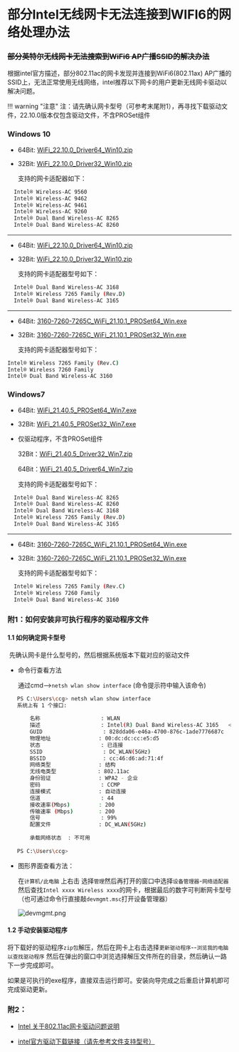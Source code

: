 # 部分Intel无线网卡无法连接到WIFI6的网络处理办法
### <s>部分英特尔无线网卡无法搜索到WiFi6 AP广播SSID的解决办法</s>

根据intel官方描述，部分802.11ac的网卡发现并连接到WiFi6(802.11ax) AP广播的SSID上，无法正常使用无线网络，intel推荐以下网卡的用户更新无线网卡驱动以解决问题。

!!! warning "注意"
    注：请先确认网卡型号（可参考末尾附1），再寻找下载驱动文件，22.10.0版本仅包含驱动文件，不含PROSet组件

### Windows 10 

- 64Bit: [WiFi_22.10.0_Driver64_Win10.zip][WiFi_22.10.0_Driver64_Win10.zip]

- 32Bit: [WiFi_22.10.0_Driver32_Win10.zip][WiFi_22.10.0_Driver32_Win10.zip]

  支持的网卡适配器如下：

```bash
  Intel® Wireless-AC 9560
  Intel® Wireless-AC 9462
  Intel® Wireless-AC 9461
  Intel® Wireless-AC 9260
  Intel® Dual Band Wireless-AC 8265
  Intel® Dual Band Wireless-AC 8260
```

-----

- 64Bit: [WiFi_22.10.0_Driver64_Win10.zip][WiFi_22.10.0_Driver64_Win10.zip]

- 32Bit: [WiFi_22.10.0_Driver32_Win10.zip][WiFi_22.10.0_Driver32_Win10.zip]

  支持的网卡适配器型号如下：

```bash
  Intel® Dual Band Wireless-AC 3168
  Intel® Wireless 7265 Family (Rev.D)
  Intel® Dual Band Wireless-AC 3165
```

-----

- 64Bit: [3160-7260-7265C_WiFi_21.10.1_PROSet64_Win.exe][3160-7260-7265C_WiFi_21.10.1_PROSet64_Win.exe]

- 32Bit: [3160-7260-7265C_WiFi_21.10.1_PROSet32_Win.exe][3160-7260-7265C_WiFi_21.10.1_PROSet32_Win.exe]
  
  支持的网卡适配器型号如下：
  
```bash
Intel® Wireless 7265 Family (Rev.C)
Intel® Wireless 7260 Family
Intel® Dual Band Wireless-AC 3160
```


### Windows7

- 64Bit: [WiFi_21.40.5_PROSet64_Win7.exe][WiFi_21.40.5_PROSet64_Win7.exe]

- 32Bit: [WiFi_21.40.5_PROSet32_Win7.exe][WiFi_21.40.5_PROSet32_Win7.exe]

- 仅驱动程序，不含PROSet组件

    32Bit：[WiFi_21.40.5_Driver32_Win7.zip][WiFi_21.40.5_Driver32_Win7.zip]

    64Bit：[WiFi_21.40.5_Driver64_Win7.zip][WiFi_21.40.5_Driver64_Win7.zip]

  支持的网卡适配器型号如下：

```bash
  Intel® Dual Band Wireless-AC 8265
  Intel® Dual Band Wireless-AC 8260
  Intel® Dual Band Wireless-AC 3168
  Intel® Wireless 7265 Family (Rev.D)
  Intel® Dual Band Wireless-AC 3165
```

-----

- 64Bit: [3160-7260-7265C_WiFi_21.10.1_PROSet64_Win.exe][3160-7260-7265C_WiFi_21.10.1_PROSet64_Win.exe]

- 32Bit: [3160-7260-7265C_WiFi_21.10.1_PROSet32_Win.exe][3160-7260-7265C_WiFi_21.10.1_PROSet32_Win.exe]
  
  支持的网卡适配器型号如下：

```bash
  Intel® Wireless 7265 Family (Rev.C)  
  Intel® Wireless 7260 Family  
  Intel® Dual Band Wireless-AC 3160  
```




### 附1：如何安装非可执行程序的驱动程序文件

#### 1.1 如何确定网卡型号

​	先确认网卡是什么型号的，然后根据系统版本下载对应的驱动文件

   - 命令行查看方法

     通过cmd-->`netsh wlan show interface` (命令提示符中输入该命令)
     
```bash
   PS C:\Users\ccg> netsh wlan show interface
   系统上有 1 个接口:
   
       名称                   : WLAN
       描述                   : Intel(R) Dual Band Wireless-AC 3165	<---------据此可确定网卡的型号信息
       GUID                   : 828dda06-e46a-4700-876c-1ade7776687c
       物理地址               : 00:dc:dc:cc:e5:d5
       状态                   : 已连接
       SSID                   : DC_WLAN(5GHz)
       BSSID                  : cc:46:d6:ad:71:4f
       网络类型               : 结构
       无线电类型             : 802.11ac
       身份验证               : WPA2 - 企业
       密码                   : CCMP
       连接模式               : 自动连接
       信道                   : 44
       接收速率(Mbps)         : 200
       传输速率 (Mbps)        : 200
       信号                   : 99%
       配置文件               : DC_WLAN(5GHz)
   
       承载网络状态  : 不可用
   
   PS C:\Users\ccg>
```
- 图形界面查看方法：

     在`计算机/此电脑` 上右击 选择`管理`然后再打开的窗口中选择`设备管理器`-`网络适配器` 然后查找`Intel xxxx Wireless xxxx`的网卡，根据最后的数字可判断网卡型号（也可通过命令行直接敲`devmgmt.msc`打开设备管理器）

   ![devmgmt.png](/images/devmgmt.png)

#### 1.2 手动安装驱动程序

   将下载好的驱动程序`zip包`解压，然后在网卡上右击选择`更新驱动程序`--`浏览我的电脑以查找驱动程序` 然后在弹出的窗口中浏览选择解压文件所在的目录，然后确认一路下一步完成即可。

   如果是可执行的exe程序，直接双击运行即可。安装向导完成之后重启计算机即可完成驱动更新。

### 附2：

- [Intel 关于802.11ac网卡驱动问题说明](https://www.intel.cn/content/www/cn/zh/support/articles/000054799/network-and-i-o/wireless.html)

- [intel官方驱动下载链接（请先参考文件支持型号）](https://downloadcenter.intel.com/zh-cn/download/30056/-IT-PROSet)



[3160-7260-7265C_WiFi_21.10.1_PROSet32_Win.exe]:https://it.digitalchina.com/resource/intel-wifi-drivers/3160-7260-7265C_WiFi_21.10.1_PROSet32_Win.exe
[3160-7260-7265C_WiFi_21.10.1_PROSet64_Win.exe]:https://it.digitalchina.com/resource/intel-wifi-drivers/3160-7260-7265C_WiFi_21.10.1_PROSet64_Win.exe
[WiFi_21.40.5_Driver32_Win7.zip]:https://it.digitalchina.com/resource/intel-wifi-drivers/WiFi_21.40.5_Driver32_Win7.zip
[WiFi_21.40.5_Driver64_Win7.zip]:https://it.digitalchina.com/resource/intel-wifi-drivers/WiFi_21.40.5_Driver64_Win7.zip
[WiFi_21.40.5_PROSet32_Win7.exe]:https://it.digitalchina.com/resource/intel-wifi-drivers/WiFi_21.40.5_PROSet32_Win7.exe
[WiFi_21.40.5_PROSet64_Win7.exe]:https://it.digitalchina.com/resource/intel-wifi-drivers/WiFi_21.40.5_PROSet64_Win7.exe
[WiFi_22.10.0_Driver32_Win10.zip]:https://it.digitalchina.com/resource/intel-wifi-drivers/WiFi_22.10.0_Driver32_Win10.zip
[WiFi_22.10.0_Driver64_Win10.zip]:https://it.digitalchina.com/resource/intel-wifi-drivers/WiFi_22.10.0_Driver64_Win10.zip
